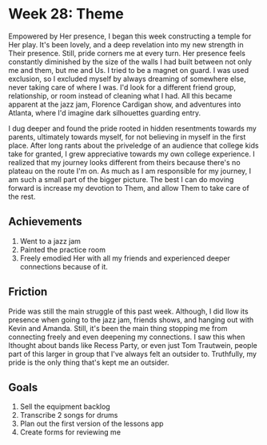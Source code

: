# Week 28: Theme

Empowered by Her presence, I began this week constructing a temple
for Her play. It's been lovely, and a deep revelation into my new
strength in Their presence. Still, pride corners me at every turn.
Her presence feels constantly diminished by the size of the walls I
had built between not only me and them, but me and Us.  I tried to be
a magnet on guard. I was used exclusion, so I excluded myself by
always dreaming of somewhere else, never taking care of where I was.
I'd look for a different friend group, relationship, or room instead
of cleaning what I had. All this became apparent at the jazz jam,
Florence Cardigan show, and adventures into Atlanta, where I'd
imagine dark silhouettes guarding entry. 

I dug deeper and found the pride rooted in hidden resentments towards
my parents, ultimately towards myself, for not believing in myself in
the first place. After long rants about the priveledge of an audience
that college kids take for granted, I grew appreciative towards my
own college experience. I realized that my journey looks different
from theirs because there's no plateau on the route I'm on. As much
as I am responsible for my journey, I am such a small part of the
bigger picture. The best I can do moving forward is increase my devotion to Them, and allow Them to take care of the rest.

## Achievements

1. Went to a jazz jam
2. Painted the practice room
3. Freely emodied Her with all my friends and experienced deeper connections because of it.

## Friction

Pride was still the main struggle of this past week. Although, I did llow its presence when going to the jazz jam, friends shows, and hanging out with Kevin and Amanda. Still, it's been the main thing stopping me from connecting freely and even deepening my connections. I saw this when Ithought about bands like Recess Party, or even just Tom Trautwein, people part of this larger in group that I've always felt an outsider to. Truthfully, my pride is the only thing that's kept me an outsider.

## Goals

1. Sell the equipment backlog
2. Transcribe 2 songs for drums
3. Plan out the first version of the lessons app
4. Create forms for reviewing me
